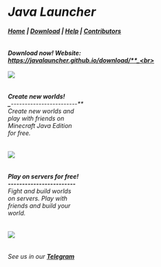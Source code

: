 # _Java Launcher_
_**<a href="https://javalauncher.github.io">Home</a> | <a href="https://javalauncher.github.io/download/">Download</a> | <a href="https://javalauncher.github.io/help/">Help</a> | <a href="https://javalauncher.github.io/contributors/">Contributors</a>**_
<br><br><br>
_**Download now! Website: https://javalauncher.github.io/download/**_<br><br><br>
<img src="https://i.playground.ru/p/mEH5gFBLVzQo8nntfgBToQ.jpeg"><br><br><br>
_**Create new worlds!**_<br>
_**------------------------**_<br>
_Create new worlds and<br>play with friends on<br>Minecraft Java Edition<br>for free._<br><br><br>
<img src="https://u.9111s.ru/uploads/202107/19/05d63508a5a2547f88a8c0438f693f79.png"><br><br><br>
_**Play on servers for free!**_<br>
_**------------------------**_<br>
_Fight and build worlds<br>on servers. Play with<br>friends and build your<br>world._<br><br><br>
<img src="https://ustaliy.ru/wp-content/uploads/2020/12/p1_2704788_5ddc02a41.jpg"><br><br><br>
_See us in our **<a href="https://t.me/githubjavalauncher/">Telegram</a>**_
